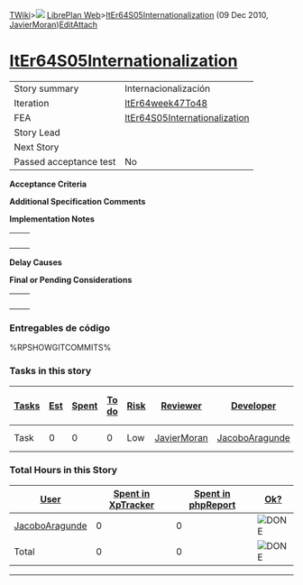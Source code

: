 [TWiki](Main_WebHome)&gt;![](/twiki/pub/TWiki/TWikiDocGraphics/web-bg-small.gif) [LibrePlan Web](LibrePlan_WebHome)&gt;[ItEr64S05Internationalization](LibrePlan_ItEr64S05Internationalization "Topic revision: 2 (09 Dec 2010 - 10:03:03)") (09 Dec 2010, [JavierMoran](Main_JavierMoran))[Edit](LibrePlan_ItEr64S05Internationalization?t=1520343639 "Edit this topic text")[Attach](/twiki/bin/attach/LibrePlan/ItEr64S05Internationalization "Attach an image or document to this topic")  

 [ItEr64S05Internationalization](LibrePlan_ItEr64S05Internationalization)
=========================================================================

|                        |                                                                          |
|------------------------|--------------------------------------------------------------------------|
| Story summary          | Internacionalización                                                     |
| Iteration              | [ItEr64week47To48](LibrePlan_ItEr64week47To48)                           |
| FEA                    | [ItEr64S05Internationalization](LibrePlan_ItEr64S05Internationalization) |
| Story Lead             |                                                                          |
| Next Story             |                                                                          |
| Passed acceptance test | No                                                                       |

**Acceptance Criteria**

**Additional Specification Comments**

**Implementation Notes**

|     |     |
|-----|-----|
|     |     |

**Delay Causes**

**Final or Pending Considerations**

|     |     |
|-----|-----|
|     |     |

###  Entregables de código

%RPSHOWGITCOMMITS%

###  Tasks in this story

| [Tasks](LibrePlan_ItEr64S05Internationalization?sortcol=0;table=2;up=0#sorted_table "Sort by this column") | [Est](LibrePlan_ItEr64S05Internationalization?sortcol=1;table=2;up=0#sorted_table "Sort by this column") | [Spent](LibrePlan_ItEr64S05Internationalization?sortcol=2;table=2;up=0#sorted_table "Sort by this column") | [To do](LibrePlan_ItEr64S05Internationalization?sortcol=3;table=2;up=0#sorted_table "Sort by this column") | [Risk](LibrePlan_ItEr64S05Internationalization?sortcol=4;table=2;up=0#sorted_table "Sort by this column") | [Reviewer](LibrePlan_ItEr64S05Internationalization?sortcol=5;table=2;up=0#sorted_table "Sort by this column") | [Developer](LibrePlan_ItEr64S05Internationalization?sortcol=6;table=2;up=0#sorted_table "Sort by this column") | [Task Name](LibrePlan_ItEr64S05Internationalization?sortcol=7;table=2;up=0#sorted_table "Sort by this column") | [Start Date](LibrePlan_ItEr64S05Internationalization?sortcol=8;table=2;up=0#sorted_table "Sort by this column") | [Est End Date](LibrePlan_ItEr64S05Internationalization?sortcol=9;table=2;up=0#sorted_table "Sort by this column") | [End Date](LibrePlan_ItEr64S05Internationalization?sortcol=10;table=2;up=0#sorted_table "Sort by this column") |
|------------------------------------------------------------------------------------------------------------|----------------------------------------------------------------------------------------------------------|------------------------------------------------------------------------------------------------------------|------------------------------------------------------------------------------------------------------------|-----------------------------------------------------------------------------------------------------------|---------------------------------------------------------------------------------------------------------------|----------------------------------------------------------------------------------------------------------------|----------------------------------------------------------------------------------------------------------------|-----------------------------------------------------------------------------------------------------------------|-------------------------------------------------------------------------------------------------------------------|----------------------------------------------------------------------------------------------------------------|
| Task                                                                                                       | 0                                                                                                        | 0                                                                                                          | 0                                                                                                          | Low                                                                                                       | [JavierMoran](Main_JavierMoran)                                                                               | [JacoboAragunde](Main_JacoboAragunde)                                                                          | [Internationalize strings](LibrePlan_AnA06S02Internationalization#TasK1)                                       |                                                                                                                 |                                                                                                                   |                                                                                                                |

###  Total Hours in this Story

| [User](LibrePlan_ItEr64S05Internationalization?sortcol=0;table=3;up=0#sorted_table "Sort by this column") | [Spent in XpTracker](LibrePlan_ItEr64S05Internationalization?sortcol=1;table=3;up=0#sorted_table "Sort by this column") | [Spent in phpReport](LibrePlan_ItEr64S05Internationalization?sortcol=2;table=3;up=0#sorted_table "Sort by this column") | [Ok?](LibrePlan_ItEr64S05Internationalization?sortcol=3;table=3;up=0#sorted_table "Sort by this column") |
|-----------------------------------------------------------------------------------------------------------|-------------------------------------------------------------------------------------------------------------------------|-------------------------------------------------------------------------------------------------------------------------|----------------------------------------------------------------------------------------------------------|
| [JacoboAragunde](Main_JacoboAragunde)                                                                     | 0                                                                                                                       | 0                                                                                                                       | ![DONE](/twiki/pub/TWiki/TWikiDocGraphics/choice-yes.gif "DONE")                                         |
| Total                                                                                                     | 0                                                                                                                       | 0                                                                                                                       | ![DONE](/twiki/pub/TWiki/TWikiDocGraphics/choice-yes.gif "DONE")                                         |

------------------------------------------------------------------------
